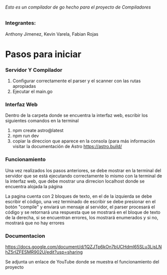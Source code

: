 ###### Esto es un compilador de go hecho para el proyecto de Compiladores

###  Integrantes:

Anthony Jimenez,
Kevin Varela,
Fabian Rojas



# Pasos para iniciar


### **Servidor Y Compilador**
1.   Configurar correctamente el parser y el scanner con las rutas apropiadas
2.   Ejecutar el main.go




### **Interfaz Web**

Dentro de la carpeta donde se encuentra la interfaz web, escribir los siguientes comandos en la terminal
1.   npm create astro@latest
2.   npm run dev
3.   copiar la direccion que aparece en la consola (para más información visitar la documentación de Astro https://astro.build/


### **Funcionamiento**

Una vez realizados los pasos anteriores, se debe mostrar en la terminal del servidor que se está ejecutando correctamente
lo mismo con la terminal de la interfaz web, que debe mostrar una dirrecion localhost donde se encuentra alojada la página

La pagina cuenta con 2 bloques de texto, en el de la izquierda se debe escribir el código, una vez terminado de escribir
se debe presionar en el botón "compile" y enviará un mensaje al servidor, el parser procesará el código y se retornará
una respuesta que se mostrará en el bloque de texto de la derecha, si se encuentran errores, los mostrará enumerados y si no,
mostrará que no hay errores

### **Documentacion**
https://docs.google.com/document/d/1QZJTp6kOn7bUCHdml65SLu3LjsLNhZ5rIZFESMR902U/edit?usp=sharing

Se adjunta un enlace de YouTube donde se muestra el funcionamiento del proyecto
